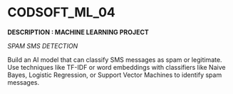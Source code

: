 # CODSOFT_ML_04
**DESCRIPTION : MACHINE LEARNING PROJECT**

*SPAM SMS DETECTION*

Build an AI model that can classify SMS messages as spam or
legitimate. Use techniques like TF-IDF or word embeddings with
classifiers like Naive Bayes, Logistic Regression, or Support Vector
Machines to identify spam messages.
